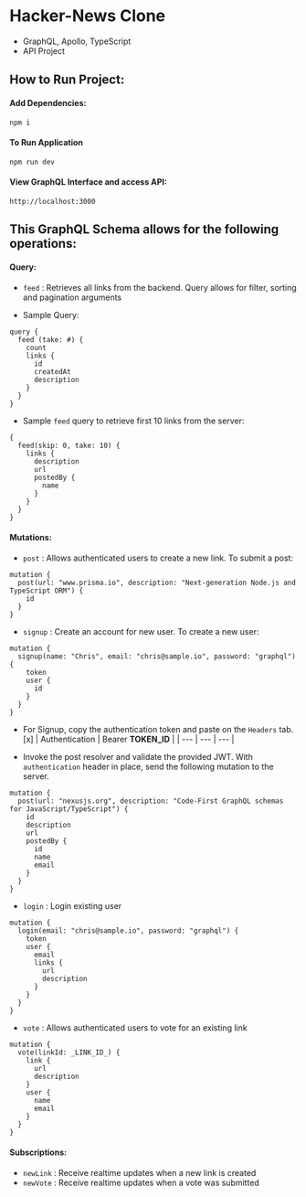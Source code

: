 # Hacker-News Clone

- GraphQL, Apollo, TypeScript
- API Project

## How to Run Project:

#### Add Dependencies:

```
npm i
```

#### To Run Application

```
npm run dev
```

#### View GraphQL Interface and access API:

```
http://localhost:3000
```

## This GraphQL Schema allows for the following operations:

#### Query:

- `feed` : Retrieves all links from the backend. Query allows for filter, sorting and pagination arguments

- Sample Query:

```
query {
  feed (take: #) {
    count
    links {
      id
      createdAt
      description
    }
  }
}
```

- Sample `feed` query to retrieve first 10 links from the server:

```
{
  feed(skip: 0, take: 10) {
    links {
      description
      url
      postedBy {
        name
      }
    }
  }
}

```

#### Mutations:

- `post` : Allows authenticated users to create a new link. To submit a post:

```
mutation {
  post(url: "www.prisma.io", description: "Next-generation Node.js and TypeScript ORM") {
    id
  }
}
```

- `signup` : Create an account for new user. To create a new user:

```
mutation {
  signup(name: "Chris", email: "chris@sample.io", password: "graphql") {
    token
    user {
      id
    }
  }
}
```

- For Signup, copy the authentication token and paste on the `Headers` tab.
  [x] | Authentication | Bearer **TOKEN_ID** |
  | --- | --- | --- |

- Invoke the post resolver and validate the provided JWT. With `authentication` header in place, send the following mutation to the server.

```
mutation {
  post(url: "nexusjs.org", description: "Code-First GraphQL schemas for JavaScript/TypeScript") {
    id
    description
    url
    postedBy {
      id
      name
      email
    }
  }
}
```

- `login` : Login existing user

```
mutation {
  login(email: "chris@sample.io", password: "graphql") {
    token
    user {
      email
      links {
        url
        description
      }
    }
  }
}
```

- `vote` : Allows authenticated users to vote for an existing link

```
mutation {
  vote(linkId: _LINK_ID_) {
    link {
      url
      description
    }
    user {
      name
      email
    }
  }
}
```

#### Subscriptions:

- `newLink` : Receive realtime updates when a new link is created
- `newVote` : Receive realtime updates when a vote was submitted
